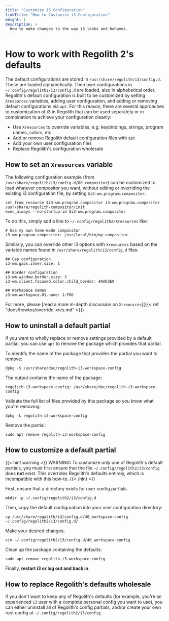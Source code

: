 ```yaml
---
title: "Customize i3 Configuration"
linkTitle: "How to Customize i3 Configuration"
weight: 1
description: >
  How to make changes to the way i3 looks and behaves.
---
```


# How to work with Regolith 2's defaults

The default configurations are stored in `/usr/share/regolith/i3/config.d`. These are loaded alphabetically. Then user configurations in `~/.config/regolith2/i3/config.d` are loaded, also in alphabetical order. Regolith's default configuration is built to be customized by setting `Xresources` variables, adding user configuration, and adding or removing default configurations via `apt`. For this reason, there are several approaches to customization of i3 in Regolith that can be used separately or in combination to achieve your configuration cleanly:

- Use `Xresources` to override variables, e.g. keybindings, strings, program names, colors, etc.
- Add or remove Regolith default configuration files with `apt`
- Add your own user configuration files
- Replace Regolith's configuration wholesale

## How to set an `Xresources` variable

The following configuration example (from `/usr/share/regolith/i3/config.d/80_compositor`) can be customized to load whatever compositor you want, without editing or overriding the existing i3 configuration file, by setting `$i3-wm.program.compositor`.

```
set_from_resource $i3-wm.program.compositor i3-wm.program.compositor /usr/share/regolith-compositor/init
exec_always --no-startup-id $i3-wm.program.compositor
```

To do this, simply add a line to `~/.config/regolith2/Xresources` like:

```
# Use my own home-made compositor
i3-wm.program.compositor: /usr/local/bin/my-compositor
```

Similarly, you can override other i3 options with `Xresources` based on the variable names found in `/usr/share/regolith/i3/config.d` files:

```
## Gap configuration
i3-wm.gaps.inner.size: 1

## Border configuration
i3-wm.window.border.size: 3
i3-wm.client.focused.color.child_border: #AAD3E9

## Workspace names
i3-wm.workspace.01.name: 1:FOO
```

For more, please [read a more in-depth discussion on `Xresources`]({{< ref "docs/howtos/override-xres.md" >}})

## How to uninstall a default partial

If you want to wholly replace or remove settings provided by a default partial, you can use `apt` to remove the package which provides that partial.

To identify the name of the package that provides the partial you want to remove:

```console
dpkg -S /usr/share/doc/regolith-i3-workspace-config
```

The output contains the name of the package:

```
regolith-i3-workspace-config: /usr/share/doc/regolith-i3-workspace-config
```

Validate the full list of files provided by this package so you know what you're removing:

```console
dpkg -L regolith-i3-workspace-config
```

Remove the partial:

```console
sudo apt remove regolith-i3-workspace-config
```

## How to customize a default partial

{{< hint warning >}}
WARNING: To customize only one of Regolith's default partials, you must first
ensure that the file `~/.config/regolith2/i3/config` does **not** exist. This
overrides Regolith's defaults entirely, which is incompatible with this how-to.
{{< /hint >}}

First, ensure that a directory exists for user config partials.

```console
mkdir -p ~/.config/regolith2/i3/config.d
```

Then, copy the default configuration into your user configuration directory:

```console
cp /usr/share/regolith/i3/config.d/40_workspace-config ~/.config/regolith2/i3/config.d/
```

Make your desired changes:

```console
vim ~/.config/regolith2/i3/config.d/40_workspace-config
```

Clean up the package containing the defaults:

```console
sudo apt remove regolith-i3-workspace-config
```

Finally, **restart i3 or log out and back in**.

## How to replace Regolith's defaults wholesale

If you don't want to keep any of Regolith's defaults (for example, you're an
experienced `i3` user with a complete personal config you want to use), you can
either uninstall all of Regolith's config partials, and/or create your own root
config at `~/.config/regolith2/i3/config`.
